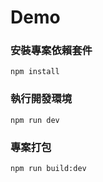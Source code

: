 # Demo

### 安裝專案依賴套件
```
npm install
```

### 執行開發環境
```
npm run dev
```

### 專案打包
```
npm run build:dev
```
